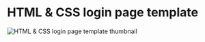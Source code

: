 # HTML & CSS login page template
![HTML & CSS login page template thumbnail](https://i.ibb.co/sv9LK3C/css-login-template.png)
